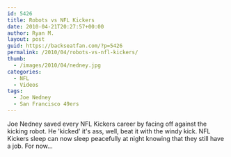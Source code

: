 ```yaml
---
id: 5426
title: Robots vs NFL Kickers
date: 2010-04-21T20:27:57+00:00
author: Ryan M.
layout: post
guid: https://backseatfan.com/?p=5426
permalink: /2010/04/robots-vs-nfl-kickers/
thumb:
  - /images/2010/04/nedney.jpg
categories:
  - NFL
  - Videos
tags:
  - Joe Nedney
  - San Francisco 49ers
---
```


<div class="entry">
  <p>
  </p>

  <p>
    Joe Nedney saved every NFL Kickers career by facing off against the kicking robot. He 'kicked' it's ass, well, beat it with the windy kick. NFL Kickers sleep can now sleep peacefully at night knowing that they still have a job. For now&#8230;
  </p>
</div>
